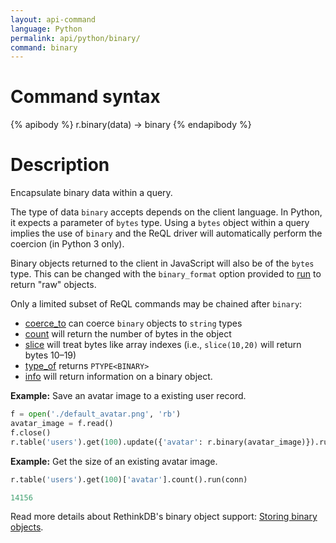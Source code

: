 ```yaml
---
layout: api-command
language: Python
permalink: api/python/binary/
command: binary
---
```


# Command syntax #

{% apibody %}
r.binary(data) &rarr; binary
{% endapibody %}

# Description #

Encapsulate binary data within a query.

The type of data `binary` accepts depends on the client language. In Python, it expects a parameter of `bytes` type. Using a `bytes` object within a query implies the use of `binary` and the ReQL driver will automatically perform the coercion (in Python 3 only).

Binary objects returned to the client in JavaScript will also be of the `bytes` type. This can be changed with the `binary_format` option provided to [run](/api/python/run) to return "raw" objects.

Only a limited subset of ReQL commands may be chained after `binary`:

* [coerce_to](/api/python/coerce_to/) can coerce `binary` objects to `string` types
* [count](/api/python/count/) will return the number of bytes in the object
* [slice](/api/python/slice/) will treat bytes like array indexes (i.e., `slice(10,20)` will return bytes 10&ndash;19)
* [type_of](/api/python/type_of) returns `PTYPE<BINARY>`
* [info](/api/python/info) will return information on a binary object.

__Example:__ Save an avatar image to a existing user record.

```py
f = open('./default_avatar.png', 'rb')
avatar_image = f.read()
f.close()
r.table('users').get(100).update({'avatar': r.binary(avatar_image)}).run(conn)
```

__Example:__ Get the size of an existing avatar image.

```py
r.table('users').get(100)['avatar'].count().run(conn)

14156
```

Read more details about RethinkDB's binary object support: [Storing binary objects](/docs/storing-binary/).
